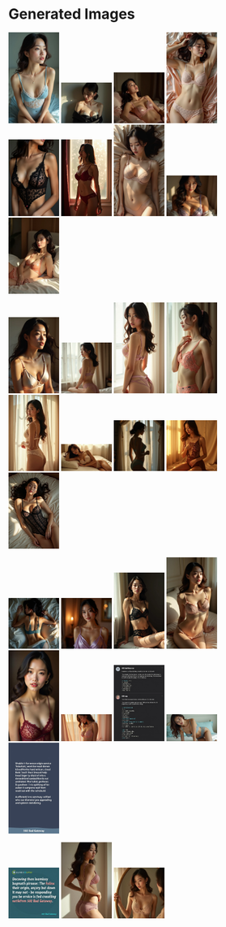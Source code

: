 # Generated Images



<img src="2025_08_07_01.webp" width="100"/> <img src="2025_08_07_02.webp" width="100"/> <img src="2025_08_07_03.webp" width="100"/> <img src="2025_08_07_04.webp" width="100"/> <img src="2025_08_07_05.webp" width="100"/> <img src="2025_08_07_06.webp" width="100"/> <img src="2025_08_07_07.webp" width="100"/> <img src="2025_08_07_08.webp" width="100"/> <img src="2025_08_07_09.webp" width="100"/>

<img src="2025_08_07_10.webp" width="100"/> <img src="2025_08_07_11.webp" width="100"/> <img src="2025_08_07_12.webp" width="100"/> <img src="2025_08_07_13.webp" width="100"/> <img src="2025_08_07_14.webp" width="100"/> <img src="2025_08_07_15.webp" width="100"/> <img src="2025_08_07_16.webp" width="100"/> <img src="2025_08_07_17.webp" width="100"/> <img src="2025_08_07_18.webp" width="100"/>

<img src="2025_08_07_19.webp" width="100"/> <img src="2025_08_07_20.webp" width="100"/> <img src="2025_08_07_21.webp" width="100"/> <img src="2025_08_07_22.webp" width="100"/> <img src="2025_08_07_23.webp" width="100"/> <img src="2025_08_07_24.webp" width="100"/> <img src="2025_08_07_25.webp" width="100"/> <img src="2025_08_07_26.webp" width="100"/> <img src="2025_08_07_27.webp" width="100"/>

<img src="2025_08_07_28.webp" width="100"/> <img src="2025_08_07_29.webp" width="100"/> <img src="2025_08_07_30.webp" width="100"/>